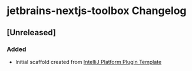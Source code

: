 <!-- Keep a Changelog guide -> https://keepachangelog.com -->

# jetbrains-nextjs-toolbox Changelog

## [Unreleased]
### Added
- Initial scaffold created from [IntelliJ Platform Plugin Template](https://github.com/JetBrains/intellij-platform-plugin-template)
